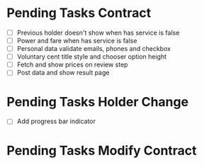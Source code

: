 # Pending Tasks Contract

- [ ] Previous holder doesn't show when has service is false
- [ ] Power and fare when has service is false
- [ ] Personal data validate emails, phones and checkbox
- [ ] Voluntary cent title style and chooser option height
- [ ] Fetch and show prices on review step
- [ ] Post data and show result page

# Pending Tasks Holder Change

- [ ] Add progress bar indicator

# Pending Tasks Modify Contract